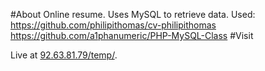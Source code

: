 #About
Online resume. Uses MySQL to retrieve data. 
Used:   https://github.com/philipithomas/cv-philipithomas
        https://github.com/a1phanumeric/PHP-MySQL-Class
#Visit

Live at [92.63.81.79/temp/](http://92.63.81.79/temp/).



 
